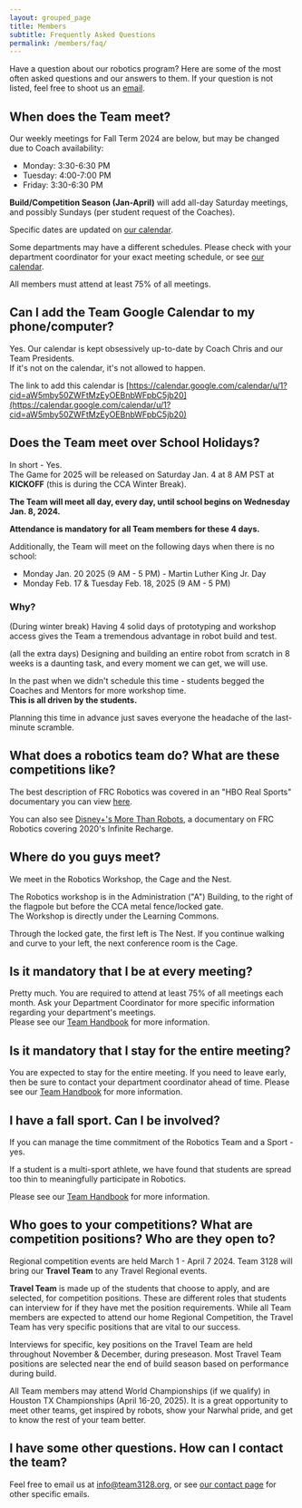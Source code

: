 ```yaml
---
layout: grouped_page
title: Members
subtitle: Frequently Asked Questions
permalink: /members/faq/
---
```


Have a question about our robotics program? Here are some of the most often asked questions and our answers to them. If your question is not listed, feel free to shoot us an [email](/contact/).

## **When does the Team meet?**

Our weekly meetings for Fall Term 2024 are below, but may be changed due to Coach availability:

- Monday: 3:30-6:30 PM
- Tuesday: 4:00-7:00 PM
- Friday: 3:30-6:30 PM

**Build/Competition Season (Jan-April)** will add all-day Saturday meetings, and possibly Sundays (per student request of the Coaches).

Specific dates are updated on [our calendar](/members/calendar/).

Some departments may have a different schedules. Please check with your department coordinator for your exact meeting schedule, or see [our calendar](/members/calendar/).

All members must attend at least 75% of all meetings.

## **Can I add the Team Google Calendar to my phone/computer?**

Yes.  Our calendar is kept obsessively up-to-date by Coach Chris and our Team Presidents.  
If it's not on the calendar, it's not allowed to happen.

The link to add this calendar is [https://calendar.google.com/calendar/u/1?cid=aW5mby50ZWFtMzEyOEBnbWFpbC5jb20](https://calendar.google.com/calendar/u/1?cid=aW5mby50ZWFtMzEyOEBnbWFpbC5jb20)

## **Does the Team meet over School Holidays?**

In short - Yes.  
The Game for 2025 will be released on Saturday Jan. 4 at 8 AM PST at **KICKOFF** (this is during the CCA Winter Break).  

**The Team will meet all day, every day, until school begins on Wednesday Jan. 8, 2024.**

**Attendance is mandatory for all Team members for these 4 days.**

Additionally, the Team will meet on the following days when there is no school:
- Monday Jan. 20 2025  (9 AM - 5 PM) - Martin Luther King Jr. Day
- Monday Feb. 17 & Tuesday Feb. 18, 2025 (9 AM - 5 PM)

### **Why?**
(During winter break) Having 4 solid days of prototyping and workshop access gives the Team a tremendous advantage in robot build and test.  

(all the extra days) Designing and building an entire robot from scratch in 8 weeks is a daunting task, and every moment we can get, we will use.

In the past when we didn't schedule this time - students begged the Coaches and Mentors for more workshop time.  
**This is all driven by the students.**

Planning this time in advance just saves everyone the headache of the last-minute scramble.


## **What does a robotics team do? What are these competitions like?**

The best description of FRC Robotics was covered in an "HBO Real Sports" documentary you can view [here](https://www.youtube.com/watch?v=18OCZz8yKtU).

You can also see [Disney+'s More Than Robots](https://www.disneyplus.com/movies/more-than-robots/1OkBDAcESiGf), a documentary on FRC Robotics covering 2020's Infinite Recharge. 

## **Where do you guys meet?**

We meet in the Robotics Workshop, the Cage and the Nest.

The Robotics workshop is in the Administration ("A") Building, to the right of the flagpole but before the CCA metal fence/locked gate.  
The Workshop is directly under the Learning Commons.  

Through the locked gate, the first left is The Nest.  If you continue walking and curve to your left, the next conference room is the Cage. 

## **Is it mandatory that I be at every meeting?**

Pretty much. You are required to attend at least 75% of all meetings each month. 
Ask your Department Coordinator for more specific information regarding your department's meetings.  
Please see our [Team Handbook](https://docs.google.com/document/d/1IsABwOmq6wGPpTip8KwKWtAobRK0flMNmsGCDEmx5CA/edit?usp=sharing) for more information.


## **Is it mandatory that I stay for the entire meeting?**

You are expected to stay for the entire meeting. If you need to leave early, then be sure to contact your department coordinator ahead of time.  Please see our [Team Handbook](https://docs.google.com/document/d/1IsABwOmq6wGPpTip8KwKWtAobRK0flMNmsGCDEmx5CA/edit?usp=sharing) for more information.

## **I have a fall sport. Can I be involved?**

If you can manage the time commitment of the Robotics Team and a Sport - yes.  

If a student is a multi-sport athlete, we have found that students are spread too thin to meaningfully participate in Robotics.  

Please see our [Team Handbook](https://docs.google.com/document/d/1IsABwOmq6wGPpTip8KwKWtAobRK0flMNmsGCDEmx5CA/edit?usp=sharing) for more information.


## **Who goes to your competitions? What are competition positions? Who are they open to?**

Regional competition events are held March 1 - April 7 2024.    Team 3128 will bring our **Travel Team** to any Travel Regional events.  

**Travel Team** is made up of the students that choose to apply, and are selected, for competition positions. These are different roles that students can interview for if they have met the position requirements. 
While all Team members are expected to attend our home Regional Competition, the Travel Team has very specific positions that are vital to our success.

Interviews for specific, key positions on the Travel Team are held throughout November & December, during preseason.  Most Travel Team positions are selected near the end of build season based on performance during build.

All Team members may attend World Championships (if we qualify) in Houston TX Championships (April 16-20, 2025). It is a great opportunity to meet other teams, get inspired by robots, show your Narwhal pride, and get to know the rest of your team better.

## **I have some other questions. How can I contact the team?**

Feel free to email us at info@team3128.org, or see [our contact page](/contact/) for other specific emails. 
